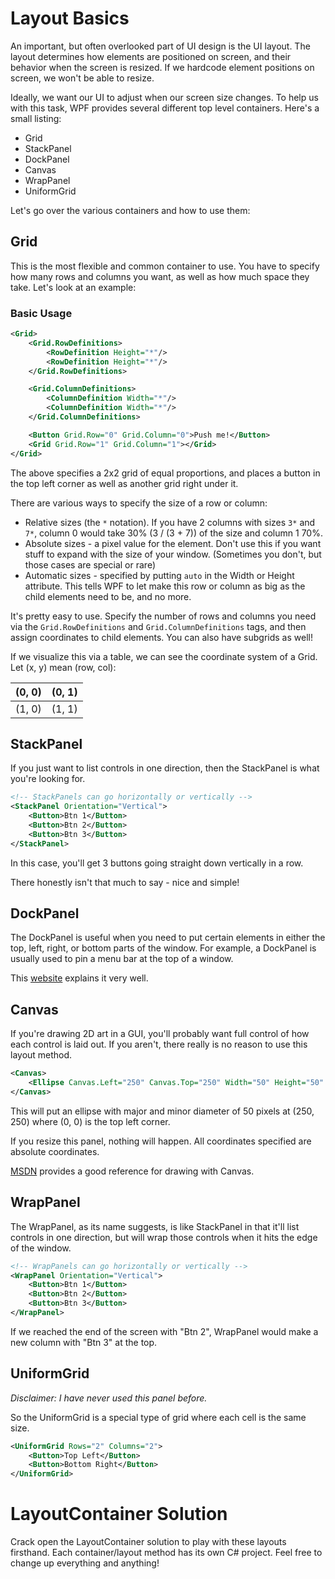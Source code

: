 Layout Basics
=============

An important, but often overlooked part of UI design is the UI layout.
The layout determines how elements are positioned on screen, and their behavior
when the screen is resized. 
If we hardcode element positions on screen, we won't be able to resize.

Ideally, we want our UI to adjust when our screen size changes. To help us with this task,
WPF provides several different top level containers. Here's a small listing:
* Grid
* StackPanel
* DockPanel
* Canvas
* WrapPanel
* UniformGrid

Let's go over the various containers and how to use them:

## Grid
This is the most flexible and common container to use. You have to specify
how many rows and columns you want, as well as how much space they take.
Let's look at an example:

### Basic Usage
```XML
<Grid>
    <Grid.RowDefinitions>
        <RowDefinition Height="*"/>
        <RowDefinition Height="*"/>
    </Grid.RowDefinitions>

    <Grid.ColumnDefinitions>
        <ColumnDefinition Width="*"/>
        <ColumnDefinition Width="*"/>
    </Grid.ColumnDefinitions>

    <Button Grid.Row="0" Grid.Column="0">Push me!</Button>
    <Grid Grid.Row="1" Grid.Column="1"></Grid>
</Grid>
```
The above specifies a 2x2 grid of equal proportions, and places a button
in the top left corner as well as another grid right under it.

There are various ways to specify the size of a row or column:
* Relative sizes (the `*` notation). If you have 2 columns with sizes `3*` and `7*`, column 0 would take 30% (3 / (3 + 7)) of the size and column 1 70%.
* Absolute sizes - a pixel value for the element. Don't use this if you want stuff
to expand with the size of your window. (Sometimes you don't, but those cases are
special or rare)
* Automatic sizes - specified by putting `auto` in the Width or Height attribute. 
This tells WPF to let make this row or column as big as the child elements need to
be, and no more. 

It's pretty easy to use. Specify the number of rows and columns you need via
the `Grid.RowDefinitions` and `Grid.ColumnDefinitions` tags, and then
assign coordinates to child elements. You can also have subgrids as well!

If we visualize this via a table, we can see the coordinate system of a Grid. 
Let (x, y) mean (row, col):

| (0, 0) | (0, 1) |
| ------ | -----  |
| (1, 0) | (1, 1) |


## StackPanel
If you just want to list controls in one direction, then the StackPanel is what
you're looking for. 

```XML
<!-- StackPanels can go horizontally or vertically -->
<StackPanel Orientation="Vertical">
    <Button>Btn 1</Button>
    <Button>Btn 2</Button>
    <Button>Btn 3</Button>
</StackPanel>
```

In this case, you'll get 3 buttons going straight down vertically in a row.

There honestly isn't that much to say - nice and simple!

## DockPanel
The DockPanel is useful when you need to put certain elements in either the top,
left, right, or bottom parts of the window. For example, a DockPanel is usually
used to pin a menu bar at the top of a window.

This [website](https://wpftutorial.net/DockPanel.html) explains it very well.

## Canvas
If you're drawing 2D art in a GUI, you'll probably want full
control of how each control is laid out. If you aren't, there really is no reason
to use this layout method.

```XML
<Canvas>
    <Ellipse Canvas.Left="250" Canvas.Top="250" Width="50" Height="50" Fill="Red"/>
</Canvas>
```
This will put an ellipse with major and minor diameter of 50 pixels at (250, 250)
where (0, 0) is the top left corner.

If you resize this panel, nothing will happen. All coordinates specified are 
absolute coordinates.

[MSDN](https://docs.microsoft.com/en-us/dotnet/framework/wpf/graphics-multimedia/shapes-and-basic-drawing-in-wpf-overview)
provides a good reference for drawing with Canvas.

## WrapPanel
The WrapPanel, as its name suggests, is like StackPanel in that it'll list
controls in one direction, but will wrap those controls when it hits the edge of
the window.

```XML
<!-- WrapPanels can go horizontally or vertically -->
<WrapPanel Orientation="Vertical">
    <Button>Btn 1</Button>
    <Button>Btn 2</Button>
    <Button>Btn 3</Button>
</WrapPanel>
```

If we reached the end of the screen with "Btn 2", WrapPanel would make a new
column with "Btn 3" at the top.

## UniformGrid
_Disclaimer: I have never used this panel before._

So the UniformGrid is a special type of grid where each cell is the same size. 

```XML
<UniformGrid Rows="2" Columns="2">
    <Button>Top Left</Button>
    <Button>Bottom Right</Button>
</UniformGrid>
```

# LayoutContainer Solution
Crack open the LayoutContainer solution to play with these layouts firsthand.
Each container/layout method has its own C# project. Feel free to change up 
everything and anything!
